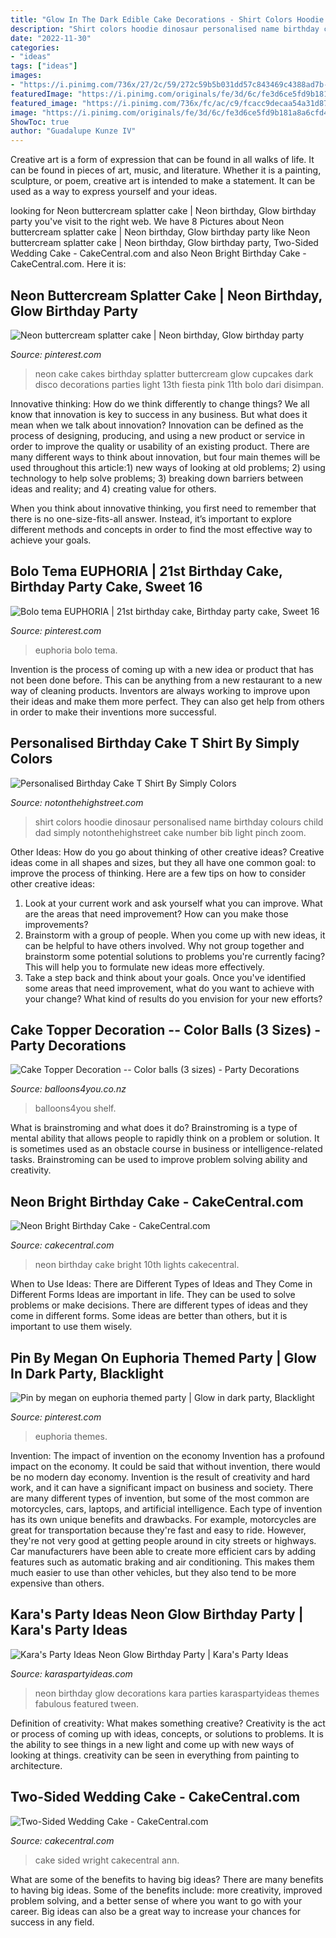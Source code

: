 ```yaml
---
title: "Glow In The Dark Edible Cake Decorations - Shirt Colors Hoodie Dinosaur Personalised Name Birthday Colours Child Dad Simply Notonthehighstreet Cake Number Bib Light Pinch Zoom"
description: "Shirt colors hoodie dinosaur personalised name birthday colours child dad simply notonthehighstreet cake number bib light pinch zoom"
date: "2022-11-30"
categories:
- "ideas"
tags: ["ideas"]
images:
- "https://i.pinimg.com/736x/27/2c/59/272c59b5b031dd57c843469c4388ad7b--cake-neon-neon-cake-ideas.jpg"
featuredImage: "https://i.pinimg.com/originals/fe/3d/6c/fe3d6ce5fd9b181a8a6cfd4292a8ef28.jpg"
featured_image: "https://i.pinimg.com/736x/fc/ac/c9/fcacc9decaa54a31d87c1aedd286e359.jpg"
image: "https://i.pinimg.com/originals/fe/3d/6c/fe3d6ce5fd9b181a8a6cfd4292a8ef28.jpg"
ShowToc: true
author: "Guadalupe Kunze IV"
---
```



Creative art is a form of expression that can be found in all walks of life. It can be found in pieces of art, music, and literature. Whether it is a painting, sculpture, or poem, creative art is intended to make a statement. It can be used as a way to express yourself and your ideas.

	

		
looking for Neon buttercream splatter cake | Neon birthday, Glow birthday party you've visit to the right web. We have 8 Pictures about Neon buttercream splatter cake | Neon birthday, Glow birthday party like Neon buttercream splatter cake | Neon birthday, Glow birthday party, Two-Sided Wedding Cake - CakeCentral.com and also Neon Bright Birthday Cake - CakeCentral.com. Here it is:
		
    
## Neon Buttercream Splatter Cake | Neon Birthday, Glow Birthday Party

<img loading=lazy src="https://i.pinimg.com/736x/27/2c/59/272c59b5b031dd57c843469c4388ad7b--cake-neon-neon-cake-ideas.jpg" onerror="this.onerror=null;this.src='https://tse4.mm.bing.net/th?id=OIP.jJ7eAC0bKTG3V9LT9cz2AwHaJ5&amp;pid=15.1';" alt="Neon buttercream splatter cake | Neon birthday, Glow birthday party">

_Source: pinterest.com_

>neon cake cakes birthday splatter buttercream glow cupcakes dark disco decorations parties light 13th fiesta pink 11th bolo dari disimpan. 

	

Innovative thinking: How do we think differently to change things?
We all know that innovation is key to success in any business. But what does it mean when we talk about innovation?
Innovation can be defined as the process of designing, producing, and using a new product or service in order to improve the quality or usability of an existing product. There are many different ways to think about innovation, but four main themes will be used throughout this article:1) new ways of looking at old problems; 2) using technology to help solve problems; 3) breaking down barriers between ideas and reality; and 4) creating value for others. 

When you think about innovative thinking, you first need to remember that there is no one-size-fits-all answer. Instead, it’s important to explore different methods and concepts in order to find the most effective way to achieve your goals.

    
## Bolo Tema EUPHORIA | 21st Birthday Cake, Birthday Party Cake, Sweet 16

<img loading=lazy src="https://i.pinimg.com/originals/fe/3d/6c/fe3d6ce5fd9b181a8a6cfd4292a8ef28.jpg" onerror="this.onerror=null;this.src='https://tse1.mm.bing.net/th?id=OIP.1zNkwbrl4660IrI-EOqQ2gHaJ4&amp;pid=15.1';" alt="Bolo tema EUPHORIA | 21st birthday cake, Birthday party cake, Sweet 16">

_Source: pinterest.com_

>euphoria bolo tema. 

	

Invention is the process of coming up with a new idea or product that has not been done before. This can be anything from a new restaurant to a new way of cleaning products. Inventors are always working to improve upon their ideas and make them more perfect. They can also get help from others in order to make their inventions more successful.

    
## Personalised Birthday Cake T Shirt By Simply Colors

<img loading=lazy src="https://cdn.notonthehighstreet.com/system/product_images/images/002/062/484/original_first-birthday-t-shirt.jpg" onerror="this.onerror=null;this.src='https://tse1.mm.bing.net/th?id=OIP.vyXxqRkR-BvRbpbqzYx5eQHaHg&amp;pid=15.1';" alt="Personalised Birthday Cake T Shirt By Simply Colors">

_Source: notonthehighstreet.com_

>shirt colors hoodie dinosaur personalised name birthday colours child dad simply notonthehighstreet cake number bib light pinch zoom. 

	

Other Ideas: How do you go about thinking of other creative ideas?
Creative ideas come in all shapes and sizes, but they all have one common goal: to improve the process of thinking. Here are a few tips on how to consider other creative ideas:
1. Look at your current work and ask yourself what you can improve. What are the areas that need improvement? How can you make those improvements?
2. Brainstorm with a group of people. When you come up with new ideas, it can be helpful to have others involved. Why not group together and brainstorm some potential solutions to problems you're currently facing? This will help you to formulate new ideas more effectively.
3. Take a step back and think about your goals. Once you've identified some areas that need improvement, what do you want to achieve with your change? What kind of results do you envision for your new efforts?

    
## Cake Topper Decoration -- Color Balls (3 Sizes) - Party Decorations

<img loading=lazy src="https://www.balloons4you.co.nz/wp-content/uploads/2018/12/Cake-Topper-Gold-balls-5.jpg" onerror="this.onerror=null;this.src='https://tse4.mm.bing.net/th?id=OIP.Mfm_BnmyQpjq2iAW0uEFwQAAAA&amp;pid=15.1';" alt="Cake Topper Decoration -- Color balls (3 sizes) - Party Decorations">

_Source: balloons4you.co.nz_

>balloons4you shelf. 

	

What is brainstroming and what does it do?
Brainstroming is a type of mental ability that allows people to rapidly think on a problem or solution. It is sometimes used as an obstacle course in business or intelligence-related tasks. Brainstroming can be used to improve problem solving ability and creativity.

    
## Neon Bright Birthday Cake - CakeCentral.com

<img loading=lazy src="http://cdn001.cakecentral.com/gallery/2015/03/900_101502sLz_neon-bright-birthday-cake.jpg" onerror="this.onerror=null;this.src='https://tse3.mm.bing.net/th?id=OIP.7PkJ1VCSn04_fh_mblzGeAHaJ4&amp;pid=15.1';" alt="Neon Bright Birthday Cake - CakeCentral.com">

_Source: cakecentral.com_

>neon birthday cake bright 10th lights cakecentral. 

	

When to Use Ideas: There are Different Types of Ideas and They Come in Different Forms
Ideas are important in life. They can be used to solve problems or make decisions. There are different types of ideas and they come in different forms. Some ideas are better than others, but it is important to use them wisely.

    
## Pin By Megan On Euphoria Themed Party | Glow In Dark Party, Blacklight

<img loading=lazy src="https://i.pinimg.com/736x/fc/ac/c9/fcacc9decaa54a31d87c1aedd286e359.jpg" onerror="this.onerror=null;this.src='https://tse4.mm.bing.net/th?id=OIP.LElEuCg3fr_vfBWRvfj2kgHaJQ&amp;pid=15.1';" alt="Pin by megan on euphoria themed party | Glow in dark party, Blacklight">

_Source: pinterest.com_

>euphoria themes. 

	

Invention: The impact of invention on the economy
Invention has a profound impact on the economy. It could be said that without invention, there would be no modern day economy. Invention is the result of creativity and hard work, and it can have a significant impact on business and society. There are many different types of invention, but some of the most common are motorcycles, cars, laptops, and artificial intelligence. Each type of invention has its own unique benefits and drawbacks. For example, motorcycles are great for transportation because they're fast and easy to ride. However, they're not very good at getting people around in city streets or highways. Car manufacturers have been able to create more efficient cars by adding features such as automatic braking and air conditioning. This makes them much easier to use than other vehicles, but they also tend to be more expensive than others.

    
## Kara&#039;s Party Ideas Neon Glow Birthday Party | Kara&#039;s Party Ideas

<img loading=lazy src="http://karaspartyideas.com/wp-content/uploads/2017/08/Neon-Glow-Birthday-Party-via-Karas-Party-Ideas-KarasPartyIdeas.com2_.jpeg" onerror="this.onerror=null;this.src='https://tse3.mm.bing.net/th?id=OIP.oRhgX43A42K6ET5lMObUiAHaLG&amp;pid=15.1';" alt="Kara&#039;s Party Ideas Neon Glow Birthday Party | Kara&#039;s Party Ideas">

_Source: karaspartyideas.com_

>neon birthday glow decorations kara parties karaspartyideas themes fabulous featured tween. 

	

Definition of creativity: What makes something creative?
Creativity is the act or process of coming up with ideas, concepts, or solutions to problems. It is the ability to see things in a new light and come up with new ways of looking at things. creativity can be seen in everything from painting to architecture.

    
## Two-Sided Wedding Cake - CakeCentral.com

<img loading=lazy src="http://cdn001.cakecentral.com/gallery/2017/04/900_two-sided-wedding-cake-9212920OWff.jpg" onerror="this.onerror=null;this.src='https://tse2.mm.bing.net/th?id=OIP.c1dTO4alE2g7n-uw8-h6uQHaJ4&amp;pid=15.1';" alt="Two-Sided Wedding Cake - CakeCentral.com">

_Source: cakecentral.com_

>cake sided wright cakecentral ann. 

	

What are some of the benefits to having big ideas?
There are many benefits to having big ideas. Some of the benefits include: more creativity, improved problem solving, and a better sense of where you want to go with your career. Big ideas can also be a great way to increase your chances for success in any field.

